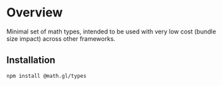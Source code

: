 # Overview

Minimal set of math types, intended to be used with very low cost (bundle size impact)
across other frameworks.

## Installation

```bash
npm install @math.gl/types
```